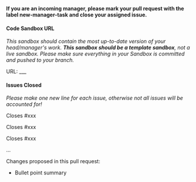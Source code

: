 **If you are an incoming manager, please mark your pull request with the label new-manager-task and close your assigned issue.**
#### Code Sandbox URL
_This sandbox should contain the most up-to-date version of your head/manager's work. **This sandbox should be a template sandbox**, not a live sandbox. Please make sure everything in your Sandbox is committed and pushed to your branch._ 

URL: ___

#### Issues Closed 
_Please make one new line for each issue, otherwise not all issues will be accounted for!_

Closes #xxx

Closes #xxx 

Closes #xxx

...

Changes proposed in this pull request:
* Bullet point summary

